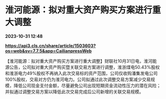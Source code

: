 # 淮河能源：拟对重大资产购买方案进行重大调整

**2023-10-31 12:48**

**https://api3.cls.cn/share/article/1503603?os=web&sv=7.7.5&app=CailianpressWeb**

【淮河能源：拟对重大资产购买方案进行重大调整】财联社10月31日电，淮河能源公告，公司拟对重大资产购买暨关联交易方案进行调整，淮浙煤电50.43%股权和淮浙电力49%股权不再纳入此次交易标的资产范围，公司仅收购潘集发电公司100%股权，交易对方仍为淮河电力。公司拟通过此次调整交易方案减少交易规模，降低公司现金支付金额，尽量避免公司出现短期资金流动性压力的潜在风险；并拟通过调整交易方案以降低此次交易完成后公司新增的关联交易规模。